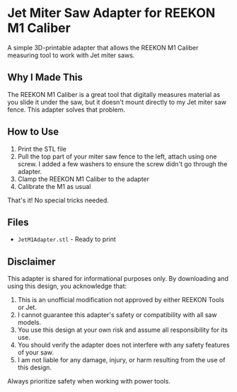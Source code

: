 # Jet Miter Saw Adapter for REEKON M1 Caliber

A simple 3D-printable adapter that allows the REEKON M1 Caliber measuring tool to work with Jet miter saws.

## Why I Made This

The REEKON M1 Caliber is a great tool that digitally measures material as you slide it under the saw, but it doesn't mount directly to my Jet miter saw fence. This adapter solves that problem.

## How to Use

1. Print the STL file
2. Pull the top part of your miter saw fence to the left, attach using one screw. I added a few washers to ensure the screw didn't go through the adapter.
3. Clamp the REEKON M1 Caliber to the adapter
4. Calibrate the M1 as usual

That's it! No special tricks needed.

## Files

- `JetM1Adapter.stl` - Ready to print

## Disclaimer

This adapter is shared for informational purposes only. By downloading and using this design, you acknowledge that:

1. This is an unofficial modification not approved by either REEKON Tools or Jet.
2. I cannot guarantee this adapter's safety or compatibility with all saw models.
3. You use this design at your own risk and assume all responsibility for its use.
4. You should verify the adapter does not interfere with any safety features of your saw.
5. I am not liable for any damage, injury, or harm resulting from the use of this design.

Always prioritize safety when working with power tools.